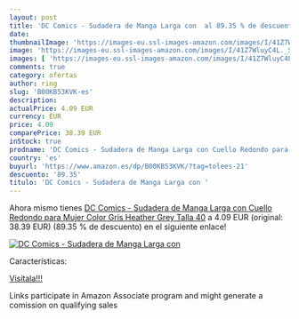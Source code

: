 ```yaml
---
layout: post
title: 'DC Comics - Sudadera de Manga Larga con  al 89.35 % de descuento'
date: 
thumbnailImage: 'https://images-eu.ssl-images-amazon.com/images/I/41Z7WluyC4L._SL200_.jpg'
image: 'https://images-eu.ssl-images-amazon.com/images/I/41Z7WluyC4L._SL200_.jpg'
images: [ 'https://images-eu.ssl-images-amazon.com/images/I/41Z7WluyC4L._SL200_.jpg' ]
comments: true
category: ofertas
author: ring
slug: 'B00KB53KVK-es'
description:
actualPrice: 4.09 EUR
currency: EUR
price: 4.09
comparePrice: 38.39 EUR
inStock: true
prodname: 'DC Comics - Sudadera de Manga Larga con Cuello Redondo para Mujer  Color Gris  Heather Grey   Talla 40'
country: 'es'
buyurl: 'https://www.amazon.es/dp/B00KB53KVK/?tag=tolees-21'
descuento: '89.35'
titulo: 'DC Comics - Sudadera de Manga Larga con '
---
```


Ahora mismo tienes [DC Comics - Sudadera de Manga Larga con Cuello Redondo para Mujer  Color Gris  Heather Grey   Talla 40](https://www.amazon.es/dp/B00KB53KVK/?tag=tolees-21) a 4.09 EUR (original: 38.39 EUR) (89.35 %  de descuento) en el siguiente enlace!

[![DC Comics - Sudadera de Manga Larga con ](https://images-eu.ssl-images-amazon.com/images/I/41Z7WluyC4L._SL200_.jpg)](https://www.amazon.es/dp/B00KB53KVK/?tag=tolees-21)

Características:


[Visítala!!!](https://www.amazon.es/dp/B00KB53KVK/?tag=tolees-21)

Links participate in Amazon Associate program and might generate a comission on qualifying sales
